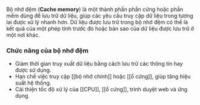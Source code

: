 Bộ nhớ đệm (**Cache memory**) là một thành phần phần cứng hoặc phần mềm dùng để lưu trữ dữ liệu, giúp các yêu cầu truy cập dữ liệu trong tương lai được xử lý nhanh hơn. Dữ liệu được lưu trữ trong bộ nhớ đệm có thể là kết quả của một phép tính trước đó hoặc bản sao của dữ liệu được lưu trữ ở một nơi khác.

### Chức năng của bộ nhớ đệm
- Giảm thời gian truy xuất dữ liệu bằng cách lưu trữ các thông tin hay được sử dụng.
- Hạn chế việc truy cập [[bộ nhớ chính]] hoặc [[ổ cứng]], giúp tăng hiệu suất hệ thống.
- Cải thiện tốc độ xử lý của [[CPU]], [[ổ cứng]], trình duyệt web và ứng dụng.